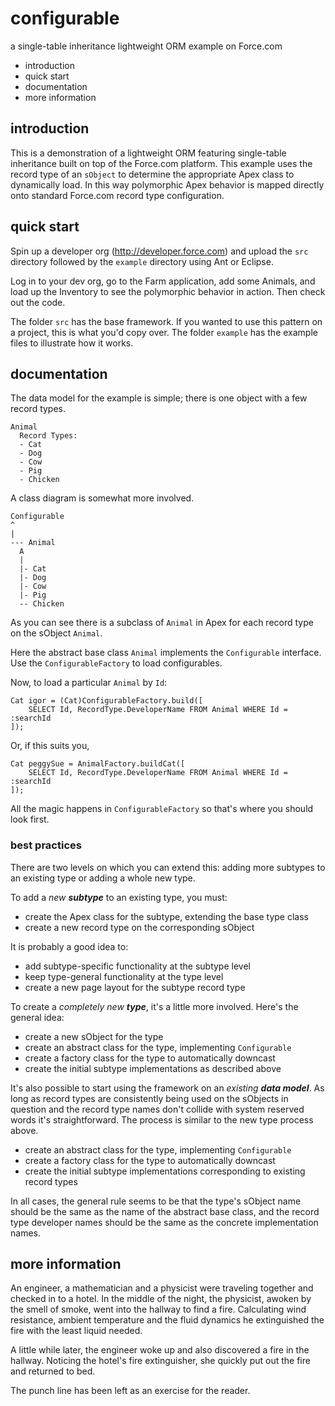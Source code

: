 configurable
============

a single-table inheritance lightweight ORM example on Force.com

 * introduction
 * quick start
 * documentation
 * more information

introduction
------------

This is a demonstration of a lightweight ORM featuring single-table
inheritance built on top of the Force.com platform.  This example
uses the record type of an `sObject` to determine the appropriate
Apex class to dynamically load.  In this way polymorphic Apex behavior
is mapped directly onto standard Force.com record type configuration.

quick start
-----------

Spin up a developer org (<http://developer.force.com>) and upload the
`src` directory followed by the `example` directory using Ant or
Eclipse.

Log in to your dev org, go to the Farm application, add some Animals,
and load up the Inventory to see the polymorphic behavior in action.
Then check out the code.

The folder `src` has the base framework.  If you wanted to use this
pattern on a project, this is what you'd copy over.  The folder
`example` has the example files to illustrate how it works.

documentation
------------

The data model for the example is simple; there is one object with
a few record types.

    Animal
      Record Types:
      - Cat
      - Dog
      - Cow
      - Pig
      - Chicken

A class diagram is somewhat more involved.

    Configurable
    ^
    |
    --- Animal
      A
      |
      |- Cat
      |- Dog
      |- Cow
      |- Pig
      -- Chicken

As you can see there is a subclass of `Animal` in Apex for each record
type on the sObject `Animal`.

Here the abstract base class `Animal` implements the `Configurable`
interface.  Use the `ConfigurableFactory` to load configurables.

Now, to load a particular `Animal` by `Id`:

    Cat igor = (Cat)ConfigurableFactory.build([
        SELECT Id, RecordType.DeveloperName FROM Animal WHERE Id = :searchId
    ]);

Or, if this suits you,

    Cat peggySue = AnimalFactory.buildCat([
        SELECT Id, RecordType.DeveloperName FROM Animal WHERE Id = :searchId
    ]);

All the magic happens in `ConfigurableFactory` so that's where you
should look first.

### best practices

There are two levels on which you can extend this: adding more
subtypes to an existing type or adding a whole new type.

To add a _new **subtype**_ to an existing type, you must:

 * create the Apex class for the subtype, extending the base type class
 * create a new record type on the corresponding sObject

It is probably a good idea to:

 * add subtype-specific functionality at the subtype level
 * keep type-general functionality at the type level
 * create a new page layout for the subtype record type

To create a _completely new **type**_, it's a little more involved.  Here's
the general idea:

 * create a new sObject for the type
 * create an abstract class for the type, implementing `Configurable`
 * create a factory class for the type to automatically downcast
 * create the initial subtype implementations as described above

It's also possible to start using the framework on an _existing **data
model**_.  As long as record types are consistently being used on the
sObjects in question and the record type names don't collide with
system reserved words it's straightforward.  The process is similar
to the new type process above.

 * create an abstract class for the type, implementing `Configurable`
 * create a factory class for the type to automatically downcast
 * create the initial subtype implementations corresponding to existing record types

In all cases, the general rule seems to be that the type's sObject name
should be the same as the name of the abstract base class, and the
record type developer names should be the same as the concrete
implementation names.

more information
----------------

An engineer, a mathematician and a physicist were traveling together
and checked in to a hotel.  In the middle of the night, the physicist,
awoken by the smell of smoke, went into the hallway to find a fire.
Calculating wind resistance, ambient temperature and the fluid
dynamics he extinguished the fire with the least liquid needed.

A little while later, the engineer woke up and also discovered a fire
in the hallway.  Noticing the hotel's fire extinguisher, she quickly
put out the fire and returned to bed.

The punch line has been left as an exercise for the reader.
